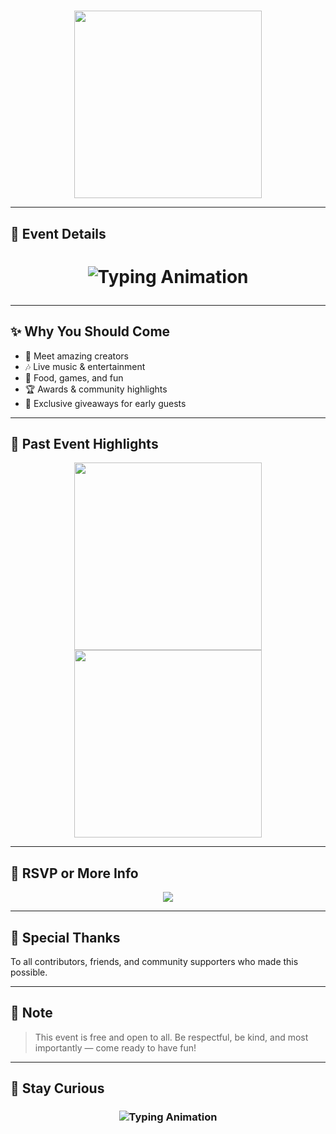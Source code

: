 <h1 align="center">
  <a href="https://git.io/typing-svg"> <imgsrc="https://files.catbox.moe/1owkid.jpgfont=Black+Ops+One&size=60&pause=500&color=FF1493&center=true&width=1000&height=150&lines=🌟+YOU'RE+INVITED!;🎉+A+SPECIAL+EVENT+IS+HERE;📆+SAVE+THE+DATE!" alt="Typing SVG" />
  </a>
</h1>

<p align="center">
  <img src="https://media1.giphy.com/media/xT0xeJpnrWC4XWblEk/giphy.gif" width="300" />
</p>

---

## 🎈 Event Details

<h1 align="center">
<img src="https://readme-typing-svg.herokuapp.com?font=Fira+Code&size=30&duration=6000&color=00FF00&background=000000&center=true&vCenter=true&width=600&lines=Mr+and_mrs Matheka+Invites;You all+on+16th+August;As they celebrate dowry payment event+at+Nthuluni village;Machakos-county+in+kenya🌎"alt="Typing Animation">

---

## ✨ Why You Should Come

- 💬 Meet amazing creators  
- 🎶 Live music & entertainment  
- 🍕 Food, games, and fun  
- 🏆 Awards & community highlights  
- 🎁 Exclusive giveaways for early guests

---

## 📸 Past Event Highlights

<p align="center">
  <img src="https://i.imgur.com/LyHic3i.gif" width="300" />
  <img src="https://i.imgur.com/LyHic3i.gif" width="300" />
</p>

---

## 📝 RSVP or More Info

<div align="center">
  <a href="https://whatsapp.com/channel/0029VbAoW2dAInPcTs6Fmg1o">
    <img src="https://img.shields.io/badge/Join-WhatsApp%20Event%20Channel-25D366?style=for-the-badge&logo=whatsapp&logoColor=white&labelColor=000000" />
  </a>
</div>

---

## 🎊 Special Thanks

To all contributors, friends, and community supporters who made this possible.

---

## 🙏 Note

> This event is free and open to all. Be respectful, be kind, and most importantly — come ready to have fun!

---

## 🧠 Stay Curious

<h3 align="center">
  <img src="https://readme-typing-svg.herokuapp.com?font=Fira+Code&size=25&duration=5000&color=00FF00&background=000000&center=true&vCenter=true&width=700&lines=🌟+Celebrating+My-parents+For_support!;📣+Brought+to+you+by+Makamesco+C.E.O" alt="Typing Animation" />
</h3>
